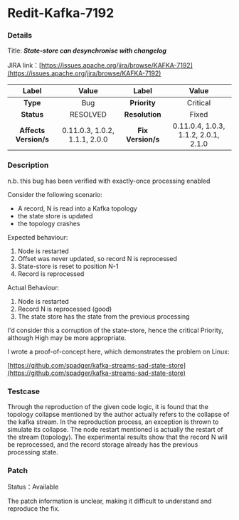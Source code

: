 # Redit-Kafka-7192

### Details

Title: ***State-store can desynchronise with changelog***

JIRA link：[https://issues.apache.org/jira/browse/KAFKA-7192](https://issues.apache.org/jira/browse/KAFKA-7192)

|         Label         |        Value        |      Label      |         Value          |
|:---------------------:|:-------------------:|:---------------:|:----------------------:|
|       **Type**        |         Bug         |  **Priority**   |         Critical          |
|      **Status**       |      RESOLVED       | **Resolution**  |         Fixed          |
| **Affects Version/s** | 0.11.0.3, 1.0.2, 1.1.1, 2.0.0 | **Fix Version/s** | 0.11.0.4, 1.0.3, 1.1.2, 2.0.1, 2.1.0 |

### Description

n.b. this bug has been verified with exactly-once processing enabled

Consider the following scenario:

- A record, N is read into a Kafka topology
- the state store is updated
- the topology crashes


Expected behaviour:

1. Node is restarted
2. Offset was never updated, so record N is reprocessed
3. State-store is reset to position N-1
4. Record is reprocessed


Actual Behaviour:

1. Node is restarted
2. Record N is reprocessed (good)
3. The state store has the state from the previous processing

I'd consider this a corruption of the state-store, hence the critical Priority, although High may be more appropriate.

I wrote a proof-of-concept here, which demonstrates the problem on Linux:

[https://github.com/spadger/kafka-streams-sad-state-store](https://github.com/spadger/kafka-streams-sad-state-store)

### Testcase

Through the reproduction of the given code logic, it is found that the topology collapse mentioned by the author actually refers to the collapse of the kafka stream. In the reproduction process, an exception is thrown to simulate its collapse. The node restart mentioned is actually the restart of the stream (topology). The experimental results show that the record N will be reprocessed, and the record storage already has the previous processing state.

### Patch

Status：Available

The patch information is unclear, making it difficult to understand and reproduce the fix.
